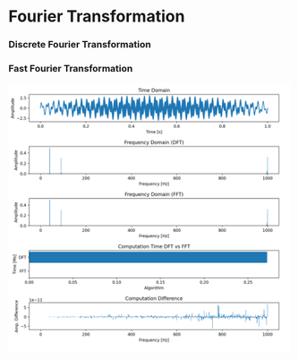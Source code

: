 # Fourier Transformation 

### Discrete Fourier Transformation 

### Fast Fourier Transformation 


![Screenshot](Fourier_Transformations.png)
